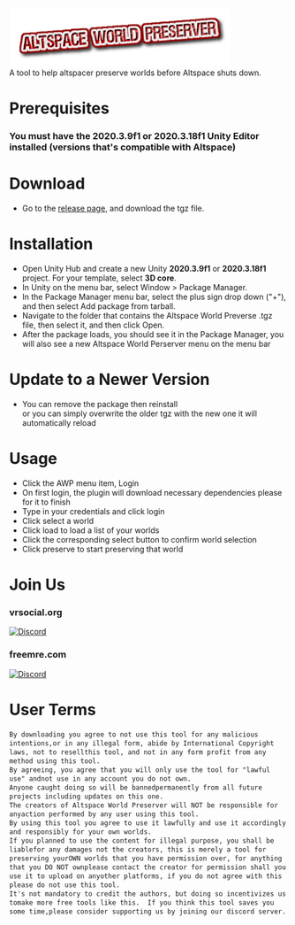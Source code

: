 ![](awp.png)  
A tool to help altspacer preserve worlds before Altspace shuts down.  
# Prerequisites
### **You must have the 2020.3.9f1 or 2020.3.18f1 Unity Editor installed (versions that's compatible with Altspace)**
# Download
- Go to the [release page](https://github.com/The-Free-MRE-Foundation/awp/releases), and download the tgz file.
# Installation
- Open Unity Hub and create a new Unity **2020.3.9f1** or **2020.3.18f1** project. For your template, select **3D core**.
- In Unity on the menu bar, select Window > Package Manager.
- In the Package Manager menu bar, select the plus sign drop down ("+"), and then select Add package from tarball.
- Navigate to the folder that contains the Altspace World Preverse .tgz file, then select it, and then click Open.
- After the package loads, you should see it in the Package Manager, you will also see a new Altspace World Perserver menu on the menu bar
# Update to a Newer Version
- You can remove the package then reinstall  
or you can simply overwrite the older tgz with the new one it will automatically reload
# Usage
- Click the AWP menu item, Login
- On first login, the plugin will download necessary dependencies please for it to finish
- Type in your credentials and click login
- Click select a world
- Click load to load a list of your worlds
- Click the corresponding select button to confirm world selection
- Click preserve to start preserving that world
# Join Us
### vrsocial.org  
[![Discord](https://img.shields.io/badge/Discord-%23CC2222.svg?style=for-the-badge&logo=discord&logoColor=white)](https://discord.gg/7DPWRYNWuC)
### freemre.com
[![Discord](https://img.shields.io/badge/Discord-%230078D7.svg?style=for-the-badge&logo=discord&logoColor=white)](https://discord.gg/yStWGYcgKJ)

# User Terms
```
By downloading you agree to not use this tool for any malicious intentions,or in any illegal form, abide by International Copyright laws, not to resellthis tool, and not in any form profit from any method using this tool.  
By agreeing, you agree that you will only use the tool for "lawful use" andnot use in any account you do not own.  
Anyone caught doing so will be bannedpermanently from all future projects including updates on this one.  
The creators of Altspace World Preserver will NOT be responsible for anyaction performed by any user using this tool.  
By using this tool you agree to use it lawfully and use it accordingly and responsibly for your own worlds.  
If you planned to use the content for illegal purpose, you shall be liablefor any damages not the creators, this is merely a tool for preserving yourOWN worlds that you have permission over, for anything that you DO NOT ownplease contact the creator for permission shall you use it to upload on anyother platforms, if you do not agree with this please do not use this tool.  
It's not mandatory to credit the authors, but doing so incentivizes us tomake more free tools like this.  If you think this tool saves you some time,please consider supporting us by joining our discord server.
```